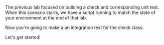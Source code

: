 The previous lab focused on building a check and corresponding unit test. When this scenario starts, we have a script running to match the state of your environment at the end of that lab.

Now you're going to make a an integration test for the check class.

Let's get started!
